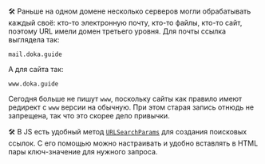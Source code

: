 🛠 Раньше на одном домене несколько серверов могли обрабатывать каждый своё: кто-то электронную почту, кто-то файлы, кто-то сайт, поэтому URL имели домен третьего уровня. Для почты ссылка выглядела так:

```url
mail.doka.guide
```

А для сайта так:

```url
www.doka.guide
```

Сегодня больше не пишут `www`, поскольку сайты как правило имеют редирект с `www` версии на обычную. При этом старая запись отнюдь не запрещена, так что это скорее дело привычки.

🛠 В JS есть удобный метод [`URLSearchParams`](/js/urlsearchparams/) для создания поисковых ссылок. С его помощью можно настраивать и удобно вставлять в HTML пары ключ-значение для нужного запроса.

